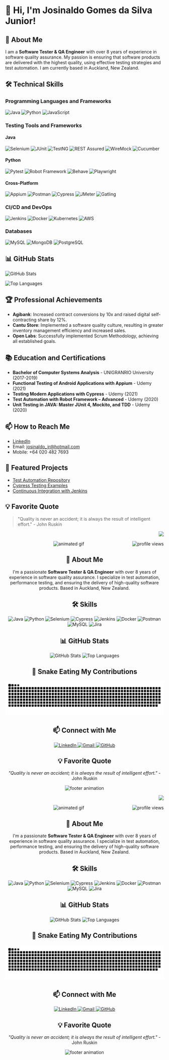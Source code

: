 # 👋 Hi, I'm Josinaldo Gomes da Silva Junior!

## 🚀 About Me
I am a **Software Tester & QA Engineer** with over 8 years of experience in software quality assurance. My passion is ensuring that software products are delivered with the highest quality, using effective testing strategies and test automation. I am currently based in Auckland, New Zealand.

## 🛠️ Technical Skills

### Programming Languages and Frameworks
![Java](https://img.shields.io/badge/Java-ED8B00?style=for-the-badge&logo=openjdk&logoColor=white)
![Python](https://img.shields.io/badge/Python-3776AB?style=for-the-badge&logo=python&logoColor=white)
![JavaScript](https://img.shields.io/badge/JavaScript-F7DF1E?style=for-the-badge&logo=javascript&logoColor=black)

### Testing Tools and Frameworks
#### Java
![Selenium](https://img.shields.io/badge/Selenium-43B02A?style=for-the-badge&logo=selenium&logoColor=white)
![JUnit](https://img.shields.io/badge/JUnit-25A162?style=for-the-badge&logo=junit5&logoColor=white)
![TestNG](https://img.shields.io/badge/TestNG-00AA88?style=for-the-badge)
![REST Assured](https://img.shields.io/badge/REST_Assured-00AA88?style=for-the-badge)
![WireMock](https://img.shields.io/badge/WireMock-00AA88?style=for-the-badge)
![Cucumber](https://img.shields.io/badge/Cucumber-23D96C?style=for-the-badge&logo=cucumber&logoColor=white)

#### Python
![Pytest](https://img.shields.io/badge/Pytest-0A9EDC?style=for-the-badge&logo=pytest&logoColor=white)
![Robot Framework](https://img.shields.io/badge/Robot_Framework-00AA88?style=for-the-badge)
![Behave](https://img.shields.io/badge/Behave-00AA88?style=for-the-badge)
![Playwright](https://img.shields.io/badge/Playwright-45BA4B?style=for-the-badge&logo=playwright&logoColor=white)

#### Cross-Platform
![Appium](https://img.shields.io/badge/Appium-1D1D1D?style=for-the-badge&logo=appium&logoColor=white)
![Postman](https://img.shields.io/badge/Postman-FF6C37?style=for-the-badge&logo=postman&logoColor=white)
![Cypress](https://img.shields.io/badge/Cypress-17202C?style=for-the-badge&logo=cypress&logoColor=white)
![JMeter](https://img.shields.io/badge/JMeter-D22128?style=for-the-badge&logo=apache-jmeter&logoColor=white)
![Gatling](https://img.shields.io/badge/Gatling-FF9E2A?style=for-the-badge&logo=gatling&logoColor=white)

### CI/CD and DevOps
![Jenkins](https://img.shields.io/badge/Jenkins-D24939?style=for-the-badge&logo=jenkins&logoColor=white)
![Docker](https://img.shields.io/badge/Docker-2496ED?style=for-the-badge&logo=docker&logoColor=white)
![Kubernetes](https://img.shields.io/badge/Kubernetes-326CE5?style=for-the-badge&logo=kubernetes&logoColor=white)
![AWS](https://img.shields.io/badge/AWS-232F3E?style=for-the-badge&logo=amazon-aws&logoColor=white)

### Databases
![MySQL](https://img.shields.io/badge/MySQL-4479A1?style=for-the-badge&logo=mysql&logoColor=white)
![MongoDB](https://img.shields.io/badge/MongoDB-47A248?style=for-the-badge&logo=mongodb&logoColor=white)
![PostgreSQL](https://img.shields.io/badge/PostgreSQL-336791?style=for-the-badge&logo=postgresql&logoColor=white)

## 📊 GitHub Stats

![GitHub Stats](https://github-readme-stats.vercel.app/api?username=JosinaldoGJunior&show_icons=true&theme=radical)

![Top Languages](https://github-readme-stats.vercel.app/api/top-langs/?username=JosinaldoGJunior&layout=compact&theme=radical)

## 🏆 Professional Achievements

- **Agibank**: Increased contract conversions by 10x and raised digital self-contracting share by 12%.
- **Cantu Store**: Implemented a software quality culture, resulting in greater inventory management efficiency and increased sales.
- **Open Labs**: Successfully implemented Scrum Methodology, achieving all established goals.

## 📚 Education and Certifications

- **Bachelor of Computer Systems Analysis** - UNIGRANRIO University (2017-2019)
- **Functional Testing of Android Applications with Appium** - Udemy (2021)
- **Testing Modern Applications with Cypress** - Udemy (2021)
- **Test Automation with Robot Framework – Advanced** - Udemy (2020)
- **Unit Testing in JAVA: Master JUnit 4, Mockito, and TDD** - Udemy (2020)

## 📫 How to Reach Me

- [LinkedIn](https://www.linkedin.com/in/josinaldo-junior/)
- Email: josinaldo_jr@hotmail.com
- Mobile: +64 020 482 7693

## 🌟 Featured Projects

- [Test Automation Repository](https://github.com/JosinaldoGJunior/automacao-testes)
- [Cypress Testing Examples](https://github.com/JosinaldoGJunior/cypress-examples)
- [Continuous Integration with Jenkins](https://github.com/JosinaldoGJunior/jenkins-ci)

## 💡 Favorite Quote

> "Quality is never an accident; it is always the result of intelligent effort." - John Ruskin


<!-- Profile Views Counter -->
<a href="https://hits.seeyoufarm.com"><img src="https://hits.seeyoufarm.com/api/count/incr/badge.svg?url=https%3A%2F%2Fgithub.com%2FJosinaldoGJunior%2Fhit-counter&count_bg=%23000000&title_bg=%23000000&icon=hugo.svg&icon_color=%23FFFFFF&title=Profile+Views+JosinaldoGJunior&edge_flat=false" align="right"/></a>
<br>

<!-- Animated GIF and Profile Views -->
<p align="center">
  <img src="https://i.imgur.com/A6bWGFl.gif" alt="animated gif" />
  <img src="https://komarev.com/ghpvc/?username=JosinaldoGJunior&style=plastic&color=yellow" align="right" alt="profile views" />
</p>

<!-- About Me Section -->
<h2 align="center">🚀 About Me</h2>
<p align="center">
  I'm a passionate <strong>Software Tester & QA Engineer</strong> with over 8 years of experience in software quality assurance. I specialize in test automation, performance testing, and ensuring the delivery of high-quality software products. Based in Auckland, New Zealand.
</p>

<!-- Skills Section -->
<h2 align="center">🛠️ Skills</h2>
<p align="center">
  <img src="https://img.shields.io/badge/Java-ED8B00?style=for-the-badge&logo=openjdk&logoColor=white" alt="Java" />
  <img src="https://img.shields.io/badge/Python-3776AB?style=for-the-badge&logo=python&logoColor=white" alt="Python" />
  <img src="https://img.shields.io/badge/Selenium-43B02A?style=for-the-badge&logo=selenium&logoColor=white" alt="Selenium" />
  <img src="https://img.shields.io/badge/Cypress-17202C?style=for-the-badge&logo=cypress&logoColor=white" alt="Cypress" />
  <img src="https://img.shields.io/badge/Jenkins-D24939?style=for-the-badge&logo=jenkins&logoColor=white" alt="Jenkins" />
  <img src="https://img.shields.io/badge/Docker-2496ED?style=for-the-badge&logo=docker&logoColor=white" alt="Docker" />
  <img src="https://img.shields.io/badge/Postman-FF6C37?style=for-the-badge&logo=postman&logoColor=white" alt="Postman" />
  <img src="https://img.shields.io/badge/MySQL-4479A1?style=for-the-badge&logo=mysql&logoColor=white" alt="MySQL" />
  <img src="https://img.shields.io/badge/Jira-0052CC?style=for-the-badge&logo=jira&logoColor=white" alt="Jira" />
</p>

<!-- GitHub Stats -->
<h2 align="center">📊 GitHub Stats</h2>
<p align="center">
  <img src="https://github-readme-stats.vercel.app/api?username=JosinaldoGJunior&show_icons=true&theme=radical" alt="GitHub Stats" />
  <img src="https://github-readme-stats.vercel.app/api/top-langs/?username=JosinaldoGJunior&layout=compact&theme=radical" alt="Top Languages" />
</p>

<!-- Snake Game Contribution Grid -->
<h2 align="center">🐍 Snake Eating My Contributions</h2>
<p align="center">
  <img src="https://raw.githubusercontent.com/platane/snk/output/github-contribution-grid-snake.svg" alt="Snake Game" />
</p>

<!-- Social Media Links -->
<h2 align="center">📫 Connect with Me</h2>
<p align="center">
  <a href="https://www.linkedin.com/in/josinaldo-junior/" target="_blank">
    <img src="https://img.shields.io/badge/LinkedIn-0077B5?style=for-the-badge&logo=linkedin&logoColor=white" alt="LinkedIn" />
  </a>
  <a href="mailto:josinaldo_jr@hotmail.com">
    <img src="https://img.shields.io/badge/Gmail-D14836?style=for-the-badge&logo=gmail&logoColor=white" alt="Gmail" />
  </a>
  <a href="https://github.com/JosinaldoGJunior" target="_blank">
    <img src="https://img.shields.io/badge/GitHub-100000?style=for-the-badge&logo=github&logoColor=white" alt="GitHub" />
  </a>
</p>

<!-- Favorite Quote -->
<h2 align="center">💡 Favorite Quote</h2>
<p align="center">
  <em>"Quality is never an accident; it is always the result of intelligent effort."</em> - John Ruskin
</p>

<!-- Footer Animation -->
<p align="center">
  <img src="https://raw.githubusercontent.com/zouariste/corona-runner/gh-pages/assets/corona-runner.gif" alt="footer animation" />
</p>



<!-- Profile Views Counter -->
<a href="https://hits.seeyoufarm.com"><img src="https://hits.seeyoufarm.com/api/count/incr/badge.svg?url=https%3A%2F%2Fgithub.com%2FJosinaldoGJunior%2Fhit-counter&count_bg=%23000000&title_bg=%23000000&icon=hugo.svg&icon_color=%23FFFFFF&title=Profile+Views+JosinaldoGJunior&edge_flat=false" align="right"/></a>
<br>

<!-- Animated GIF and Profile Views -->
<p align="center">
  <img src="https://i.imgur.com/A6bWGFl.gif" alt="animated gif" />
  <img src="https://komarev.com/ghpvc/?username=JosinaldoGJunior&style=plastic&color=yellow" align="right" alt="profile views" />
</p>

<!-- About Me Section -->
<h2 align="center">🚀 About Me</h2>
<p align="center">
  I'm a passionate <strong>Software Tester & QA Engineer</strong> with over 8 years of experience in software quality assurance. I specialize in test automation, performance testing, and ensuring the delivery of high-quality software products. Based in Auckland, New Zealand.
</p>

<!-- Skills Section -->
<h2 align="center">🛠️ Skills</h2>
<p align="center">
  <img src="https://img.shields.io/badge/Java-ED8B00?style=for-the-badge&logo=openjdk&logoColor=white" alt="Java" />
  <img src="https://img.shields.io/badge/Python-3776AB?style=for-the-badge&logo=python&logoColor=white" alt="Python" />
  <img src="https://img.shields.io/badge/Selenium-43B02A?style=for-the-badge&logo=selenium&logoColor=white" alt="Selenium" />
  <img src="https://img.shields.io/badge/Cypress-17202C?style=for-the-badge&logo=cypress&logoColor=white" alt="Cypress" />
  <img src="https://img.shields.io/badge/Jenkins-D24939?style=for-the-badge&logo=jenkins&logoColor=white" alt="Jenkins" />
  <img src="https://img.shields.io/badge/Docker-2496ED?style=for-the-badge&logo=docker&logoColor=white" alt="Docker" />
  <img src="https://img.shields.io/badge/Postman-FF6C37?style=for-the-badge&logo=postman&logoColor=white" alt="Postman" />
  <img src="https://img.shields.io/badge/MySQL-4479A1?style=for-the-badge&logo=mysql&logoColor=white" alt="MySQL" />
  <img src="https://img.shields.io/badge/Jira-0052CC?style=for-the-badge&logo=jira&logoColor=white" alt="Jira" />
</p>

<!-- GitHub Stats -->
<h2 align="center">📊 GitHub Stats</h2>
<p align="center">
  <img src="https://github-readme-stats.vercel.app/api?username=JosinaldoGJunior&show_icons=true&theme=radical" alt="GitHub Stats" />
  <img src="https://github-readme-stats.vercel.app/api/top-langs/?username=JosinaldoGJunior&layout=compact&theme=radical" alt="Top Languages" />
</p>

<!-- Snake Game Contribution Grid -->
<h2 align="center">🐍 Snake Eating My Contributions</h2>
<p align="center">
  <img src="https://raw.githubusercontent.com/platane/snk/output/github-contribution-grid-snake.svg" alt="Snake Game" />
</p>

<!-- Social Media Links -->
<h2 align="center">📫 Connect with Me</h2>
<p align="center">
  <a href="https://www.linkedin.com/in/josinaldo-junior/" target="_blank">
    <img src="https://img.shields.io/badge/LinkedIn-0077B5?style=for-the-badge&logo=linkedin&logoColor=white" alt="LinkedIn" />
  </a>
  <a href="mailto:josinaldo_jr@hotmail.com">
    <img src="https://img.shields.io/badge/Gmail-D14836?style=for-the-badge&logo=gmail&logoColor=white" alt="Gmail" />
  </a>
  <a href="https://github.com/JosinaldoGJunior" target="_blank">
    <img src="https://img.shields.io/badge/GitHub-100000?style=for-the-badge&logo=github&logoColor=white" alt="GitHub" />
  </a>
</p>

<!-- Favorite Quote -->
<h2 align="center">💡 Favorite Quote</h2>
<p align="center">
  <em>"Quality is never an accident; it is always the result of intelligent effort."</em> - John Ruskin
</p>

<!-- Footer Animation -->
<p align="center">
  <img src="https://raw.githubusercontent.com/zouariste/corona-runner/gh-pages/assets/corona-runner.gif" alt="footer animation" />
</p>
